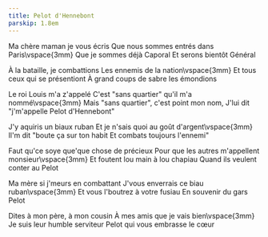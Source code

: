 ```yaml
---
title: Pelot d'Hennebont
parskip: 1.8em
---
```

Ma chère maman je vous écris
Que nous sommes entrés dans Paris\vspace{3mm}
Que je sommes déjà Caporal
Et serons bientôt Général

À la bataille, je combattions
Les ennemis de la nation\vspace{3mm}
Et tous ceux qui se présentiont
À grand coups de sabre les émondions

Le roi Louis m'a z'appelé
C'est "sans quartier" qu'il m'a nommé\vspace{3mm}
Mais "sans quartier", c'est point mon nom,
J'lui dit "j'm'appelle Pelot d'Hennebont"

J'y aquiris un biaux ruban
Et je n'sais quoi au goût d'argent\vspace{3mm}
Il'm dit "boute ça sur ton habit
Et combats toujours l'ennemi"

Faut qu'ce soye que'que chose de précieux
Pour que les autres m'appellent monsieur\vspace{3mm}
Et foutent lou main à lou chapiau
Quand ils veulent conter au Pelot

Ma mère si j'meurs en combattant
J'vous enverrais ce biau ruban\vspace{3mm}
Et vous l'boutrez à votre fusiau
En souvenir du gars Pelot

Dites à mon père, à mon cousin
À mes amis que je vais bien\vspace{3mm}
Je suis leur humble serviteur
Pelot qui vous embrasse le c&oelig;ur